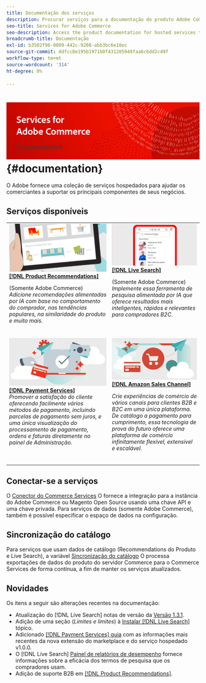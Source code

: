 ```yaml
---
title: Documentação dos serviços
description: Procurar serviços para a documentação do produto Adobe Commerce
seo-title: Services for Adobe Commerce
seo-description: Access the product documentation for hosted services that help Adobe Commerce and Magento Open Source merchants support key components of their business.
breadcrumb-title: Documentação
exl-id: b3502f96-0809-442c-9208-abb3bc6e18ec
source-git-commit: ddfcc8e195b1971b0f431205948faa6c6dd2c49f
workflow-type: tm+mt
source-wordcount: '314'
ht-degree: 0%

---
```


# <!-- use banner as heading -->![Documentação dos serviços](./assets/banner-services-home.png) {#documentation}

O Adobe fornece uma coleção de serviços hospedados para ajudar os comerciantes a suportar os principais componentes de seus negócios.

## Serviços disponíveis

<table>
<tr>
   <td valign="top">
       <img alt="[!UICONTROL Product Recommendations]" src="assets/product-recs.png" />
    <div><a href="https://experienceleague.adobe.com/docs/commerce-merchant-services/product-recommendations/overview.html">
    <strong>[!DNL Product Recommendations]</strong></a>
    </div>
    <p>(Somente Adobe Commerce)<br><em>Adicione recomendações alimentadas por IA com base no comportamento do comprador, nas tendências populares, na similaridade do produto e muito mais.</em></p>
    <br>
  </td>
  <td valign="top">
      <img alt="[!DNL Live Search]" src="assets/live-search.png" />
    <div>
    <a href="https://experienceleague.adobe.com/docs/commerce-merchant-services/live-search/overview.html"><strong>[!DNL Live Search]</strong></a>
    </div>
    <p>(Somente Adobe Commerce)<br><em>Implemente essa ferramenta de pesquisa alimentada por IA que oferece resultados mais inteligentes, rápidos e relevantes para compradores B2C.</em></p>
    <br>
  </td>
</tr>
<tr>
  <td valign="top">
    <img alt="[!DNL Payment Services]" src="assets/payment-services.png"/>
    <div>
    <a href="https://experienceleague.adobe.com/docs/commerce-merchant-services/payment-services/guide-overview.html"><strong>[!DNL Payment Services]</strong></a>
    </div>
    <em>Promover a satisfação do cliente oferecendo facilmente vários métodos de pagamento, incluindo parcelas de pagamento sem juros, e uma única visualização do processamento de pagamento, ordens e faturas diretamente no painel de Administração.</em>
    <br>
  </td>
    <td valign="top">
       <img alt="Canal de vendas da Amazon" src="assets/amazon-channel.png" />
    <div><a href="https://experienceleague.adobe.com/docs/commerce-channels/amazon/guide-overview.html">
    <strong>[!DNL Amazon Sales Channel]</strong></a>
    </div>
    <p><em>Crie experiências de comércio de vários canais para clientes B2B e B2C em uma única plataforma. De catálogo a pagamento para cumprimento, essa tecnologia de prova do futuro oferece uma plataforma de comércio infinitamente flexível, extensível e escalável.</em></p>
    <br>
  </td>
</tr>
</table>

## Conectar-se a serviços

O [Conector do Commerce Services](https://docs.magento.com/user-guide/system/saas.html) O fornece a integração para a instância do Adobe Commerce ou Magento Open Source usando uma chave API e uma chave privada. Para serviços de dados (somente Adobe Commerce), também é possível especificar o espaço de dados na configuração.

## Sincronização do catálogo

Para serviços que usam dados de catálogo (Recommendations do Produto e Live Search), a variável [Sincronização do catálogo](https://docs.magento.com/user-guide/system/catalog-sync.html) O processa exportações de dados do produto do servidor Commerce para o Commerce Services de forma contínua, a fim de manter os serviços atualizados.

## Novidades

Os itens a seguir são alterações recentes na documentação:

* Atualização do [!DNL Live Search] notas de versão da [Versão 1.3.1](/help/live-search/release-notes.md).
* Adição de uma seção (_Limites e limites_) à [Instalar [!DNL Live Search]](/help/live-search/install.md) tópico.
* Adicionado [[!DNL Payment Services] guia](/help/payment-services/guide-overview.md) com as informações mais recentes da nova extensão do marketplace e do serviço hospedado v1.0.0.
* O [!DNL Live Search] [Painel de relatórios de desempenho](/help/live-search/performance.md) fornece informações sobre a eficácia dos termos de pesquisa que os compradores usam.
* Adição de suporte B2B em [[!DNL Product Recommendations]](https://docs.magento.com/user-guide/recommendations/overview.html).
